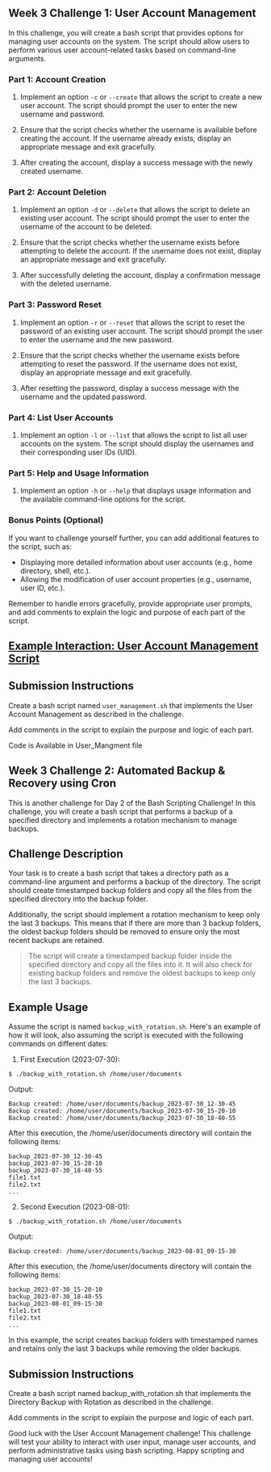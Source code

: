 ## Week 3 Challenge 1: User Account Management 

In this challenge, you will create a bash script that provides options for managing user accounts on the system. The script should allow users to perform various user account-related tasks based on command-line arguments.

### Part 1: Account Creation

1. Implement an option `-c` or `--create` that allows the script to create a new user account. The script should prompt the user to enter the new username and password.

2. Ensure that the script checks whether the username is available before creating the account. If the username already exists, display an appropriate message and exit gracefully.

3. After creating the account, display a success message with the newly created username.

### Part 2: Account Deletion

1. Implement an option `-d` or `--delete` that allows the script to delete an existing user account. The script should prompt the user to enter the username of the account to be deleted.

2. Ensure that the script checks whether the username exists before attempting to delete the account. If the username does not exist, display an appropriate message and exit gracefully.

3. After successfully deleting the account, display a confirmation message with the deleted username.

### Part 3: Password Reset

1. Implement an option `-r` or `--reset` that allows the script to reset the password of an existing user account. The script should prompt the user to enter the username and the new password.

2. Ensure that the script checks whether the username exists before attempting to reset the password. If the username does not exist, display an appropriate message and exit gracefully.

3. After resetting the password, display a success message with the username and the updated password.

### Part 4: List User Accounts

1. Implement an option `-l` or `--list` that allows the script to list all user accounts on the system. The script should display the usernames and their corresponding user IDs (UID).

### Part 5: Help and Usage Information

1. Implement an option `-h` or `--help` that displays usage information and the available command-line options for the script.

### Bonus Points (Optional)

If you want to challenge yourself further, you can add additional features to the script, such as:

- Displaying more detailed information about user accounts (e.g., home directory, shell, etc.).
- Allowing the modification of user account properties (e.g., username, user ID, etc.).

Remember to handle errors gracefully, provide appropriate user prompts, and add comments to explain the logic and purpose of each part of the script.

## [Example Interaction: User Account Management Script](./example_interaction_with_usr_acc_mgmt.md)


## Submission Instructions

Create a bash script named `user_management.sh` that implements the User Account Management as described in the challenge.

Add comments in the script to explain the purpose and logic of each part.

Code is Available in User_Mangment file
## Week 3 Challenge 2: Automated Backup & Recovery using Cron


This is another challenge for Day 2 of the Bash Scripting Challenge! In this challenge, you will create a bash script that performs a backup of a specified directory and implements a rotation mechanism to manage backups.

## Challenge Description

Your task is to create a bash script that takes a directory path as a command-line argument and performs a backup of the directory. The script should create timestamped backup folders and copy all the files from the specified directory into the backup folder.

Additionally, the script should implement a rotation mechanism to keep only the last 3 backups. This means that if there are more than 3 backup folders, the oldest backup folders should be removed to ensure only the most recent backups are retained.

> The script will create a timestamped backup folder inside the specified directory and copy all the files into it. It will also check for existing backup folders and remove the oldest backups to keep only the last 3 backups.

## Example Usage

Assume the script is named `backup_with_rotation.sh`. Here's an example of how it will look,
also assuming the script is executed with the following commands on different dates:

1. First Execution (2023-07-30):

```
$ ./backup_with_rotation.sh /home/user/documents
```

Output:

```
Backup created: /home/user/documents/backup_2023-07-30_12-30-45
Backup created: /home/user/documents/backup_2023-07-30_15-20-10
Backup created: /home/user/documents/backup_2023-07-30_18-40-55
```

After this execution, the /home/user/documents directory will contain the following items:

```
backup_2023-07-30_12-30-45
backup_2023-07-30_15-20-10
backup_2023-07-30_18-40-55
file1.txt
file2.txt
...
```

2. Second Execution (2023-08-01):

```
$ ./backup_with_rotation.sh /home/user/documents
```

Output:

```
Backup created: /home/user/documents/backup_2023-08-01_09-15-30
```

After this execution, the /home/user/documents directory will contain the following items:

```
backup_2023-07-30_15-20-10
backup_2023-07-30_18-40-55
backup_2023-08-01_09-15-30
file1.txt
file2.txt
...
```

In this example, the script creates backup folders with timestamped names and retains only the last 3 backups while removing the older backups.

## Submission Instructions

Create a bash script named backup_with_rotation.sh that implements the Directory Backup with Rotation as described in the challenge.

Add comments in the script to explain the purpose and logic of each part.


Good luck with the User Account Management challenge! This challenge will test your ability to interact with user input, manage user accounts, and perform administrative tasks using bash scripting. Happy scripting and managing user accounts!
